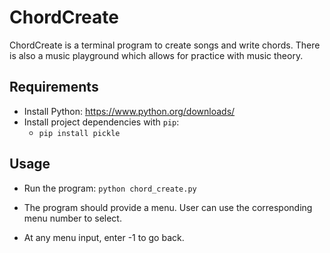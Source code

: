 # ChordCreate

ChordCreate is a terminal program to create songs and write chords. There is also a music playground which allows for practice with music theory.

## Requirements

- Install Python: https://www.python.org/downloads/
- Install project dependencies with `pip`:
  - `pip install pickle`

## Usage

- Run the program: `python chord_create.py`

- The program should provide a menu. User can use the corresponding menu number to select.
- At any menu input, enter -1 to go back.

